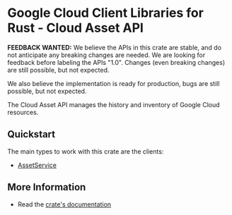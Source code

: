 # Google Cloud Client Libraries for Rust - Cloud Asset API

<!-- Code generated by sidekick. DO NOT EDIT. -->

**FEEDBACK WANTED:** We believe the APIs in this crate are stable, and
do not anticipate any breaking changes are needed. We are looking for
feedback before labeling the APIs "1.0". Changes (even breaking changes)
are still possible, but not expected.

We also believe the implementation is ready for production, bugs are
still possible, but not expected.

The Cloud Asset API manages the history and inventory of Google Cloud
resources.

## Quickstart

The main types to work with this crate are the clients:

- [AssetService]

## More Information

- Read the [crate's documentation](https://docs.rs/google-cloud-asset-v1/latest/google-cloud-asset-v1)

[AssetService]: https://docs.rs/google-cloud-asset-v1/latest/google_cloud_asset_v1/client/struct.AssetService.html
